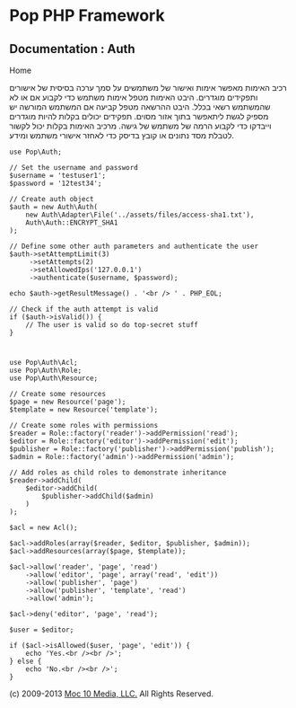 Pop PHP Framework
=================

Documentation : Auth
--------------------

Home

רכיב האימות מאפשר אימות ואישור של משתמשים על סמך ערכה בסיסית של אישורים
ותפקידים מוגדרים. היבט האימות מטפל אימות משתמש כדי לקבוע אם או לא
שהמשתמש רשאי בכלל. היבט ההרשאה מטפל קביעה אם המשתמש המורשה יש מספיק לגשת
ליתאפשר בתוך אזור מסוים. תפקידים יכולים בקלות להיות מוגדרים וייבדקו כדי
לקבוע הרמה של משתמש של גישה. מרכיב האימות בקלות יכול לקשור לטבלת מסד
נתונים או קובץ בדיסק כדי לאחזר אישורי משתמש ומידע.

    use Pop\Auth;

    // Set the username and password
    $username = 'testuser1';
    $password = '12test34';

    // Create auth object
    $auth = new Auth\Auth(
        new Auth\Adapter\File('../assets/files/access-sha1.txt'),
        Auth\Auth::ENCRYPT_SHA1
    );

    // Define some other auth parameters and authenticate the user
    $auth->setAttemptLimit(3)
         ->setAttempts(2)
         ->setAllowedIps('127.0.0.1')
         ->authenticate($username, $password);

    echo $auth->getResultMessage() . '<br /> ' . PHP_EOL;

    // Check if the auth attempt is valid
    if ($auth->isValid()) {
        // The user is valid so do top-secret stuff
    }

#
    use Pop\Auth\Acl;
    use Pop\Auth\Role;
    use Pop\Auth\Resource;

    // Create some resources
    $page = new Resource('page');
    $template = new Resource('template');

    // Create some roles with permissions
    $reader = Role::factory('reader')->addPermission('read');
    $editor = Role::factory('editor')->addPermission('edit');
    $publisher = Role::factory('publisher')->addPermission('publish');
    $admin = Role::factory('admin')->addPermission('admin');

    // Add roles as child roles to demonstrate inheritance
    $reader->addChild(
        $editor->addChild(
            $publisher->addChild($admin)
        )
    );

    $acl = new Acl();

    $acl->addRoles(array($reader, $editor, $publisher, $admin));
    $acl->addResources(array($page, $template));

    $acl->allow('reader', 'page', 'read')
        ->allow('editor', 'page', array('read', 'edit'))
        ->allow('publisher', 'page')
        ->allow('publisher', 'template', 'read')
        ->allow('admin');

    $acl->deny('editor', 'page', 'read');

    $user = $editor;

    if ($acl->isAllowed($user, 'page', 'edit')) {
        echo 'Yes.<br /><br />';
    } else {
        echo 'No.<br /><br />';
    }

\(c) 2009-2013 [Moc 10 Media, LLC.](http://www.moc10media.com) All
Rights Reserved.

